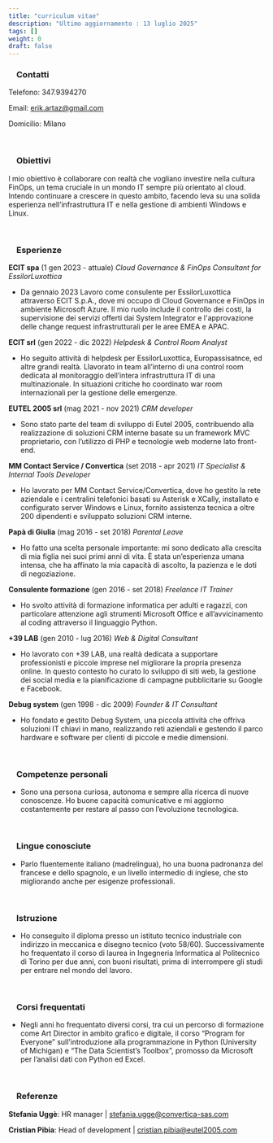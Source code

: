 ```yaml
---
title: "curriculum vitae"
description: "Ultimo aggiornamento : 13 luglio 2025"
tags: []
weight: 0
draft: false
---
```


### <i class="fa-solid fa-address-card"></i> &nbsp; &nbsp; **Contatti**

Telefono: 347.9394270

Email: erik.artaz@gmail.com

Domicilio: Milano

<br>

### <i class="fas fa-compress-arrows-alt"></i> &nbsp; &nbsp; **Obiettivi**
l mio obiettivo è collaborare con realtà che vogliano investire nella cultura FinOps, un tema cruciale in un mondo IT sempre più orientato al cloud. Intendo continuare a crescere in questo ambito, facendo leva su una solida esperienza nell’infrastruttura IT e nella gestione di ambienti Windows e Linux.

<br>

### <i class="fas fa-briefcase"></i> &nbsp; &nbsp; **Esperienze**
**ECIT spa** (1 gen 2023 - attuale)
_Cloud Governance & FinOps Consultant for EssilorLuxottica_

* Da gennaio 2023 Lavoro come consulente per EssilorLuxottica attraverso ECIT S.p.A., dove mi occupo di Cloud Governance e FinOps in ambiente Microsoft Azure. Il mio ruolo include il controllo dei costi, la supervisione dei servizi offerti dai System Integrator e l'approvazione delle change request infrastrutturali per le aree EMEA e APAC.

**ECIT srl** (gen 2022 - dic 2022)
_Helpdesk & Control Room Analyst_

* Ho seguito attività di helpdesk per EssilorLuxottica, Europassisatnce, ed altre grandi realtà. Llavorato in team all’interno di una control room dedicata al monitoraggio dell’intera infrastruttura IT di una multinazionale. In situazioni critiche ho coordinato war room internazionali per la gestione delle emergenze.

**EUTEL 2005 srl** (mag 2021 - nov 2021)
_CRM developer_

* Sono stato parte del team di sviluppo di Eutel 2005, contribuendo alla realizzazione di soluzioni CRM interne basate su un framework MVC proprietario, con l’utilizzo di PHP e tecnologie web moderne lato front-end.

**MM Contact Service / Convertica** (set 2018 - apr 2021)
_IT Specialist & Internal Tools Developer_

* Ho lavorato per MM Contact Service/Convertica, dove ho gestito la rete aziendale e i centralini telefonici basati su Asterisk e XCally, installato e configurato server Windows e Linux, fornito assistenza tecnica a oltre 200 dipendenti e sviluppato soluzioni CRM interne.

**Papà di Giulia** (mag 2016 - set 2018)
_Parental Leave_

* Ho fatto una scelta personale importante: mi sono dedicato alla crescita di mia figlia nei suoi primi anni di vita. È stata un’esperienza umana intensa, che ha affinato la mia capacità di ascolto, la pazienza e le doti di negoziazione.

**Consulente formazione** (gen 2016 - set 2018)
_Freelance IT Trainer_

* Ho svolto attività di formazione informatica per adulti e ragazzi, con particolare attenzione agli strumenti Microsoft Office e all’avvicinamento al coding attraverso il linguaggio Python.

**+39 LAB** (gen 2010 - lug 2016)
_Web & Digital Consultant_

* Ho lavorato con +39 LAB, una realtà dedicata a supportare professionisti e piccole imprese nel migliorare la propria presenza online. In questo contesto ho curato lo sviluppo di siti web, la gestione dei social media e la pianificazione di campagne pubblicitarie su Google e Facebook.

**Debug system** (gen 1998 - dic 2009)
_Founder & IT Consultant_

* Ho fondato e gestito Debug System, una piccola attività che offriva soluzioni IT chiavi in mano, realizzando reti aziendali e gestendo il parco hardware e software per clienti di piccole e medie dimensioni.

<br>

### <i class="fas fa-paint-brush"></i> &nbsp; &nbsp; **Competenze personali**

* Sono una persona curiosa, autonoma e sempre alla ricerca di nuove conoscenze. Ho buone capacità comunicative e mi aggiorno costantemente per restare al passo con l’evoluzione tecnologica.

<br>

### <i class="fas fa-language"></i> &nbsp; &nbsp; **Lingue conosciute**

* Parlo fluentemente italiano (madrelingua), ho una buona padronanza del francese e dello spagnolo, e un livello intermedio di inglese, che sto migliorando anche per esigenze professionali.

<br>

### <i class="fas fa-graduation-cap"></i> &nbsp; &nbsp; **Istruzione**

* Ho conseguito il diploma presso un istituto tecnico industriale con indirizzo in meccanica e disegno tecnico (voto 58/60). Successivamente ho frequentato il corso di laurea in Ingegneria Informatica al Politecnico di Torino per due anni, con buoni risultati, prima di interrompere gli studi per entrare nel mondo del lavoro.

<br>

### <i class="fas fa-book-reader"></i> &nbsp; &nbsp; **Corsi frequentati**

* Negli anni ho frequentato diversi corsi, tra cui un percorso di formazione come Art Director in ambito grafico e digitale, il corso “Program for Everyone” sull’introduzione alla programmazione in Python (University of Michigan) e “The Data Scientist’s Toolbox”, promosso da Microsoft per l’analisi dati con Python ed Excel.

<br>

### <i class="fas fa-user-shield"></i> &nbsp; &nbsp; **Referenze**
**Stefania Uggè**: HR manager | stefania.ugge@convertica-sas.com

**Cristian Pibia**: Head of development | cristian.pibia@eutel2005.com



